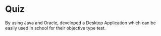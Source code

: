 # Quiz
By using Java and Oracle, developed a Desktop Application which can be easily used in school for their objective type test.
